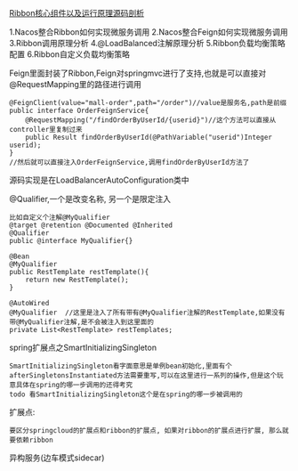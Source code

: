 [Ribbon核心组件以及运行原理源码剖析](https://mp.weixin.qq.com/s?__biz=Mzg5MDczNDI0Nw==&mid=2247484202&idx=1&sn=a89f4c393ca2d09b263aab79e4ebfd3d&chksm=cfd950e2f8aed9f4e6f49d93b8120d93382899b7d5eccab06b26c76042abf89a98653410b1d1&scene=21#wechat_redirect)

1.Nacos整合Ribbon如何实现微服务调用
2.Nacos整合Feign如何实现微服务调用
3.Ribbon调用原理分析
4.@LoadBalanced注解原理分析
5.Ribbon负载均衡策略配置
6.Ribbon自定义负载均衡策略

Feign里面封装了Ribbon,Feign对springmvc进行了支持,也就是可以直接对@RequestMapping里的路径进行调用
    
    @FeignClient(value="mall-order",path="/order")//value是服务名,path是前缀
    public interface OrderFeignService{
        @RequestMapping("/findOrderByUserId/{userid}")//这个方法可以直接从controller里复制过来
        public Result findOrderByUserId(@PathVariable("userid")Integer userid);
    }
    //然后就可以直接注入OrderFeignService,调用findOrderByUserId方法了

源码实现是在LoadBalancerAutoConfiguration类中

@Qualifier,一个是改变名称, 另一个是限定注入

    比如自定义个注解@MyQualifier 
    @target @retention @Documented @Inherited
    @Qualifier
    public @interface MyQualifier{}

    @Bean
    @MyQualifier
    public RestTemplate restTemplate(){
        return new RestTemplate();
    }

    @AutoWired
    @MyQualifier  //这里是注入了所有带有@MyQualifier注解的RestTemplate,如果没有带@MyQualifier注解,是不会被注入到这里面的
    private List<RestTemplate> restTemplates;



spring扩展点之SmartInitializingSingleton
    
    SmartInitializingSingleton看字面意思是单例bean初始化,里面有个afterSingletonsInstantiated方法需要重写,可以在这里进行一系列的操作,但是这个玩意具体在spring的哪一步调用的还得考究
    todo 看SmartInitializingSingleton这个是在spring的哪一步被调用的


扩展点:
    
    要区分springcloud的扩展点和ribbon的扩展点, 如果对ribbon的扩展点进行扩展, 那么就要依赖ribbon

异构服务(边车模式sidecar)



























